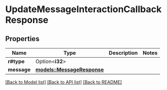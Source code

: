 # UpdateMessageInteractionCallbackResponse

## Properties

Name | Type | Description | Notes
------------ | ------------- | ------------- | -------------
**r#type** | Option<**i32**> |  | 
**message** | [**models::MessageResponse**](MessageResponse.md) |  | 

[[Back to Model list]](../README.md#documentation-for-models) [[Back to API list]](../README.md#documentation-for-api-endpoints) [[Back to README]](../README.md)


